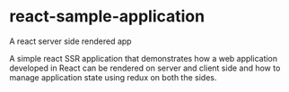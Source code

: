 # react-sample-application
A react server side rendered app

A simple react SSR application that demonstrates how a web application developed in React can be rendered on server and client side
and how to manage application state using redux on both the sides.
